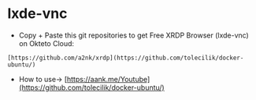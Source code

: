 # lxde-vnc
* Copy + Paste this git repositories to get Free XRDP Browser (lxde-vnc) on Okteto Cloud:
```
[https://github.com/a2nk/xrdp](https://github.com/tolecilik/docker-ubuntu/)
```
* How to use-> [https://aank.me/Youtube](https://github.com/tolecilik/docker-ubuntu/)

